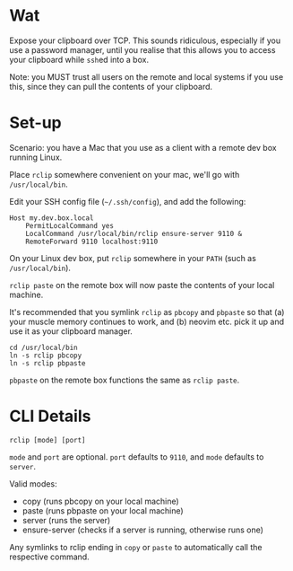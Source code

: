 # Wat

Expose your clipboard over TCP. This sounds ridiculous, especially if you use a password manager, until you realise that this allows you to access
your clipboard while `ssh`ed into a box.

Note: you MUST trust all users on the remote and local systems if you use this, since they can pull the contents of your clipboard.


# Set-up

Scenario: you have a Mac that you use as a client with a remote dev box running Linux.

Place `rclip` somewhere convenient on your mac, we'll go with `/usr/local/bin`.

Edit your SSH config file (`~/.ssh/config`), and add the following:

```
Host my.dev.box.local
	PermitLocalCommand yes
	LocalCommand /usr/local/bin/rclip ensure-server 9110 &
	RemoteForward 9110 localhost:9110
```

On your Linux dev box, put `rclip` somewhere in your `PATH` (such as `/usr/local/bin`).

`rclip paste` on the remote box will now paste the contents of your local machine.

It's recommended that you symlink `rclip` as `pbcopy` and `pbpaste` so that (a) your muscle memory continues to work,
and (b) neovim etc. pick it up and use it as your clipboard manager.

```
cd /usr/local/bin
ln -s rclip pbcopy
ln -s rclip pbpaste
```

`pbpaste` on the remote box functions the same as `rclip paste`.

# CLI Details

```
rclip [mode] [port]
```

`mode` and `port` are optional. `port` defaults to `9110`, and `mode` defaults to `server`.

Valid modes:
- copy (runs pbcopy on your local machine)
- paste (runs pbpaste on your local machine)
- server (runs the server)
- ensure-server (checks if a server is running, otherwise runs one)

Any symlinks to rclip ending in `copy` or `paste` to automatically call the respective command.

